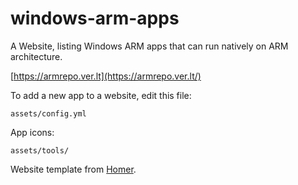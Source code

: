 # windows-arm-apps

A Website, listing Windows ARM apps that can run natively on ARM architecture.


[https://armrepo.ver.lt](https://armrepo.ver.lt/)


To add a new app to a website, edit this file:
```
assets/config.yml
```

App icons:
```
assets/tools/
```

Website template from [Homer](https://github.com/bastienwirtz/homer).

